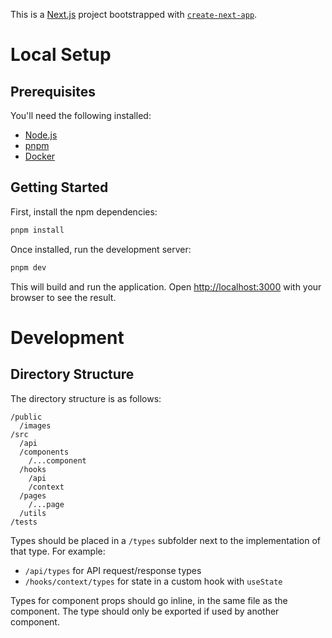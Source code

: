 This is a [Next.js](https://nextjs.org/) project bootstrapped with [`create-next-app`](https://github.com/vercel/next.js/tree/canary/packages/create-next-app).

# Local Setup
## Prerequisites

You'll need the following installed:
- [Node.js](https://nodejs.org/en/download/)
- [pnpm](https://pnpm.io/installation)
- [Docker](https://docs.docker.com/engine/install/)

## Getting Started

First, install the npm dependencies:

```bash
pnpm install
```

Once installed, run the development server:

```bash
pnpm dev
```

This will build and run the application. Open [http://localhost:3000](http://localhost:3000) with your browser to see the result.

# Development

## Directory Structure

The directory structure is as follows:

```
/public
  /images
/src
  /api
  /components
    /...component
  /hooks
    /api
    /context
  /pages
    /...page
  /utils
/tests
```

Types should be placed in a `/types` subfolder next to the implementation of that type. For example:
- `/api/types` for API request/response types
- `/hooks/context/types` for state in a custom hook with `useState`

Types for component props should go inline, in the same file as the component. The type should only be exported if used by another component.
